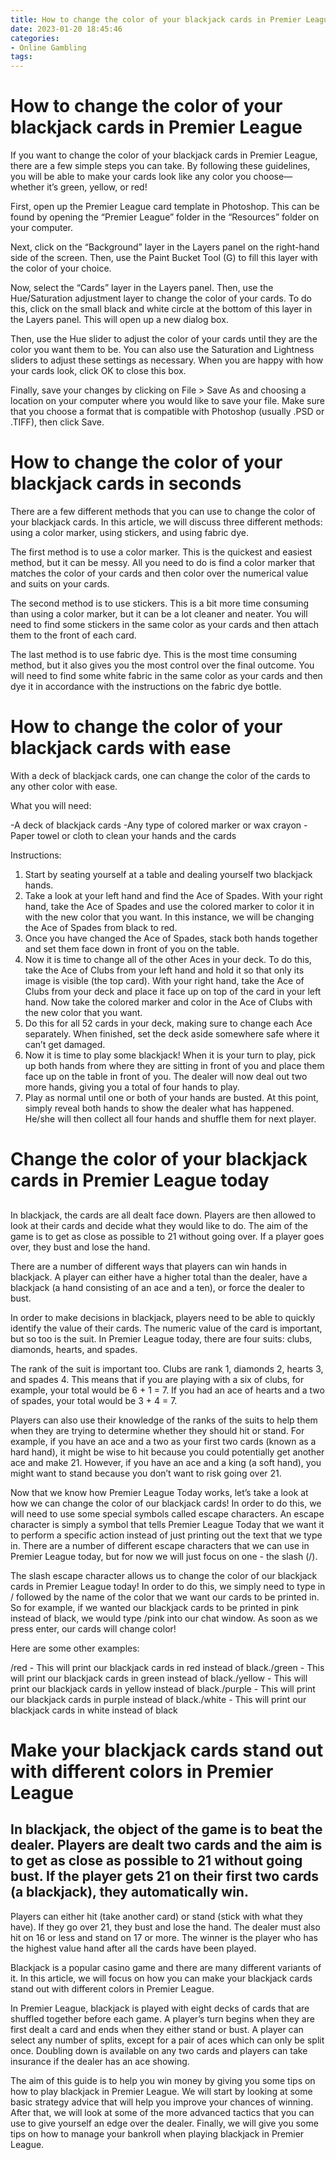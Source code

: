 ```yaml
---
title: How to change the color of your blackjack cards in Premier League
date: 2023-01-20 18:45:46
categories:
- Online Gambling
tags:
---
```



#  How to change the color of your blackjack cards in Premier League

If you want to change the color of your blackjack cards in Premier League, there are a few simple steps you can take. By following these guidelines, you will be able to make your cards look like any color you choose—whether it’s green, yellow, or red!

First, open up the Premier League card template in Photoshop. This can be found by opening the “Premier League” folder in the “Resources” folder on your computer.

Next, click on the “Background” layer in the Layers panel on the right-hand side of the screen. Then, use the Paint Bucket Tool (G) to fill this layer with the color of your choice.

Now, select the “Cards” layer in the Layers panel. Then, use the Hue/Saturation adjustment layer to change the color of your cards. To do this, click on the small black and white circle at the bottom of this layer in the Layers panel. This will open up a new dialog box.

Then, use the Hue slider to adjust the color of your cards until they are the color you want them to be. You can also use the Saturation and Lightness sliders to adjust these settings as necessary. When you are happy with how your cards look, click OK to close this box.

Finally, save your changes by clicking on File > Save As and choosing a location on your computer where you would like to save your file. Make sure that you choose a format that is compatible with Photoshop (usually .PSD or .TIFF), then click Save.

#  How to change the color of your blackjack cards in seconds

There are a few different methods that you can use to change the color of your blackjack cards. In this article, we will discuss three different methods: using a color marker, using stickers, and using fabric dye.

The first method is to use a color marker. This is the quickest and easiest method, but it can be messy. All you need to do is find a color marker that matches the color of your cards and then color over the numerical value and suits on your cards.

The second method is to use stickers. This is a bit more time consuming than using a color marker, but it can be a lot cleaner and neater. You will need to find some stickers in the same color as your cards and then attach them to the front of each card.

The last method is to use fabric dye. This is the most time consuming method, but it also gives you the most control over the final outcome. You will need to find some white fabric in the same color as your cards and then dye it in accordance with the instructions on the fabric dye bottle.

#  How to change the color of your blackjack cards with ease

With a deck of blackjack cards, one can change the color of the cards to any other color with ease.

What you will need:

-A deck of blackjack cards 
-Any type of colored marker or wax crayon
-Paper towel or cloth to clean your hands and the cards

Instructions:
1) Start by seating yourself at a table and dealing yourself two blackjack hands. 
2) Take a look at your left hand and find the Ace of Spades. With your right hand, take the Ace of Spades and use the colored marker to color it in with the new color that you want. In this instance, we will be changing the Ace of Spades from black to red. 
3) Once you have changed the Ace of Spades, stack both hands together and set them face down in front of you on the table. 
4) Now it is time to change all of the other Aces in your deck. To do this, take the Ace of Clubs from your left hand and hold it so that only its image is visible (the top card). With your right hand, take the Ace of Clubs from your deck and place it face up on top of the card in your left hand. Now take the colored marker and color in the Ace of Clubs with the new color that you want. 
5) Do this for all 52 cards in your deck, making sure to change each Ace separately. When finished, set the deck aside somewhere safe where it can’t get damaged. 
6) Now it is time to play some blackjack! When it is your turn to play, pick up both hands from where they are sitting in front of you and place them face up on the table in front of you. The dealer will now deal out two more hands, giving you a total of four hands to play. 
7) Play as normal until one or both of your hands are busted. At this point, simply reveal both hands to show the dealer what has happened. He/she will then collect all four hands and shuffle them for next player.

#  Change the color of your blackjack cards in Premier League today

##

In blackjack, the cards are all dealt face down. Players are then allowed to look at their cards and decide what they would like to do. The aim of the game is to get as close as possible to 21 without going over. If a player goes over, they bust and lose the hand.

There are a number of different ways that players can win hands in blackjack. A player can either have a higher total than the dealer, have a blackjack (a hand consisting of an ace and a ten), or force the dealer to bust.

In order to make decisions in blackjack, players need to be able to quickly identify the value of their cards. The numeric value of the card is important, but so too is the suit. In Premier League today, there are four suits: clubs, diamonds, hearts, and spades.

The rank of the suit is important too. Clubs are rank 1, diamonds 2, hearts 3, and spades 4. This means that if you are playing with a six of clubs, for example, your total would be 6 + 1 = 7. If you had an ace of hearts and a two of spades, your total would be 3 + 4 = 7.

Players can also use their knowledge of the ranks of the suits to help them when they are trying to determine whether they should hit or stand. For example, if you have an ace and a two as your first two cards (known as a hard hand), it might be wise to hit because you could potentially get another ace and make 21. However, if you have an ace and a king (a soft hand), you might want to stand because you don’t want to risk going over 21.

Now that we know how Premier League Today works, let’s take a look at how we can change the color of our blackjack cards! In order to do this, we will need to use some special symbols called escape characters. An escape character is simply a symbol that tells Premier League Today that we want it to perform a specific action instead of just printing out the text that we type in. There are a number of different escape characters that we can use in Premier League today, but for now we will just focus on one - the slash (/).

The slash escape character allows us to change the color of our blackjack cards in Premier League today! In order to do this, we simply need to type in / followed by the name of the color that we want our cards to be printed in. So for example, if we wanted our blackjack cards to be printed in pink instead of black, we would type /pink into our chat window. As soon as we press enter, our cards will change color!

Here are some other examples:



















 

 

  

  

/red - This will print our blackjack cards in red instead of black./green - This will print our blackjack cards in green instead of black./yellow - This will print our blackjack cards in yellow instead of black./purple - This will print our blackjack cards in purple instead of black./white - This will print our blackjack cards in white instead of black

#  Make your blackjack cards stand out with different colors in Premier League

## In blackjack, the object of the game is to beat the dealer. Players are dealt two cards and the aim is to get as close as possible to 21 without going bust. If the player gets 21 on their first two cards (a blackjack), they automatically win.

Players can either hit (take another card) or stand (stick with what they have). If they go over 21, they bust and lose the hand. The dealer must also hit on 16 or less and stand on 17 or more. The winner is the player who has the highest value hand after all the cards have been played.

Blackjack is a popular casino game and there are many different variants of it. In this article, we will focus on how you can make your blackjack cards stand out with different colors in Premier League.

In Premier League, blackjack is played with eight decks of cards that are shuffled together before each game. A player’s turn begins when they are first dealt a card and ends when they either stand or bust. A player can select any number of splits, except for a pair of aces which can only be split once. Doubling down is available on any two cards and players can take insurance if the dealer has an ace showing.

The aim of this guide is to help you win money by giving you some tips on how to play blackjack in Premier League. We will start by looking at some basic strategy advice that will help you improve your chances of winning. After that, we will look at some of the more advanced tactics that you can use to give yourself an edge over the dealer. Finally, we will give you some tips on how to manage your bankroll when playing blackjack in Premier League.